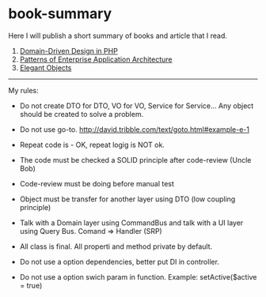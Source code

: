 # book-summary

Here I will publish a short summary of books and article that I read.

1) [Domain-Driven Design in PHP](https://github.com/dykyi-roman/book-summary/blob/master/ddd-in-php.md)
2) [Patterns of Enterprise Application Architecture](https://github.com/dykyi-roman/book-summary/blob/master/arhitektura_korporativnyh_programmnyh_prilozhenij_fauler_m.md)
3) [Elegant Objects](https://github.com/dykyi-roman/book-summary/blob/master/elegant-objects.md)

____
My rules:

* Do not create DTO for DTO, VO for VO, Service for Service... Any object should be created to solve a problem.

* Do not use go-to. http://david.tribble.com/text/goto.html#example-e-1

* Repeat code is - OK, repeat logig is NOT ok.

* The code must be checked a SOLID principle after code-review (Uncle Bob)

* Code-review must be doing before manual test

* Object must be transfer for another layer using DTO (low coupling principle)

* Talk with a Domain layer using CommandBus and talk with a UI layer using Query Bus. Comand => Handler (SRP)

* All class is final. All properti and method private by default. 

* Do not use a option dependencies, better put DI in controller. 

* Do not use a option swich param in function. Example: setActive($active = true)



